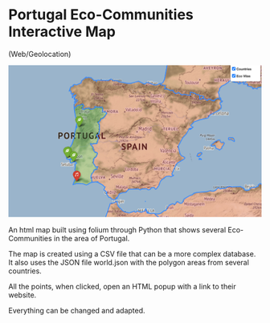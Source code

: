 # Portugal Eco-Communities Interactive Map 
(Web/Geolocation)

![alt text](https://github.com/IndiasFernandes/Interactive-Mapping/blob/main/map_preview.png?raw=true)

An html map built using folium through Python that shows several Eco-Communities in the area of Portugal.

The map is created using a CSV file that can be a more complex database. It also uses the JSON file world.json with the polygon areas from several countries.

All the points, when clicked, open an HTML popup with a link to their website. 

Everything can be changed and adapted.
